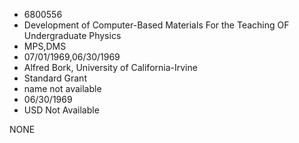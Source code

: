 * 6800556
* Development of Computer-Based Materials For the   Teaching OF Undergraduate Physics
* MPS,DMS
* 07/01/1969,06/30/1969
* Alfred Bork, University of California-Irvine
* Standard Grant
*   name not available
* 06/30/1969
* USD Not Available

NONE